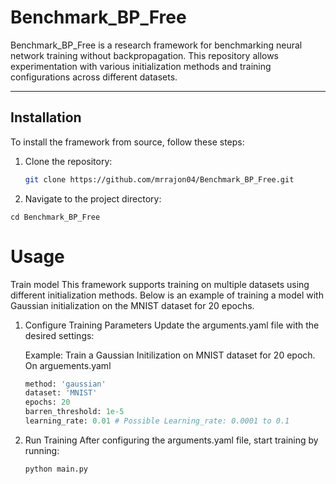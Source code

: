 # Benchmark_BP_Free

Benchmark_BP_Free is a research framework for benchmarking neural network training without backpropagation. This repository allows experimentation with various initialization methods and training configurations across different datasets.

---

## Installation

To install the framework from source, follow these steps:

1. Clone the repository:
   ```bash
   git clone https://github.com/mrrajon04/Benchmark_BP_Free.git
2. Navigate to the project directory:
```
cd Benchmark_BP_Free
```
# Usage
Train model
This framework supports training on multiple datasets using different initialization methods. Below is an example of training a model with Gaussian initialization on the MNIST dataset for 20 epochs.

1. Configure Training Parameters
Update the arguments.yaml file with the desired settings:


    Example: Train a Gaussian Initilization on MNIST dataset for 20 epoch.
   On arguements.yaml
    ```python
    method: 'gaussian'
    dataset: 'MNIST'
    epochs: 20
    barren_threshold: 1e-5
    learning_rate: 0.01 # Possible Learning_rate: 0.0001 to 0.1
    ```
2. Run Training
   After configuring the arguments.yaml file, start training by running:


   ```
   python main.py
